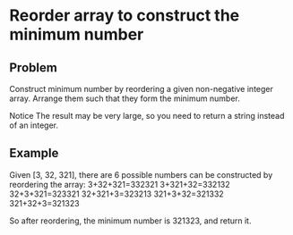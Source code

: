 Reorder array to construct the minimum number
===

## Problem

Construct minimum number by reordering a given non-negative integer array. Arrange them such that they form the minimum number.

 Notice
The result may be very large, so you need to return a string instead of an integer.



## Example

Given [3, 32, 321], there are 6 possible numbers can be constructed by reordering the array:
3+32+321=332321
3+321+32=332132
32+3+321=323321
32+321+3=323213
321+3+32=321332
321+32+3=321323

So after reordering, the minimum number is 321323, and return it.